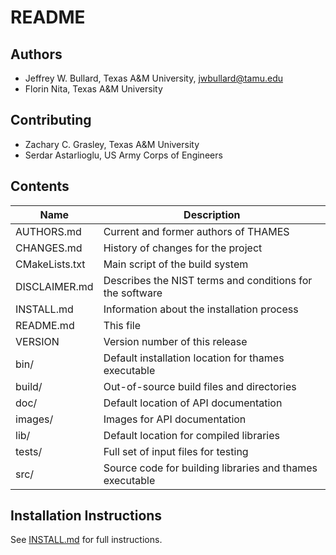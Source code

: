 # README

## Authors

- Jeffrey W. Bullard, Texas A&M University, [jwbullard@tamu.edu](mailto:jwbullard@tamu.edu)
- Florin Nita, Texas A&M University

## Contributing

- Zachary C. Grasley, Texas A&M University
- Serdar Astarlioglu, US Army Corps of Engineers

## Contents

| Name            | Description                                                |
| ----------------|------------------------------------------------------------|
| AUTHORS.md      | Current and former authors of THAMES                       |
| CHANGES.md      | History of changes for the project                         |
| CMakeLists.txt  | Main script of the build system                            |
| DISCLAIMER.md   | Describes the NIST terms and conditions for the software   |
| INSTALL.md      | Information about the installation process                 |
| README.md       | This file                                                  |
| VERSION         | Version number of this release                             |
| bin/            | Default installation location for thames executable        |
| build/          | Out-of-source build files and directories                  |
| doc/            | Default location of API documentation                      |
| images/         | Images for API documentation                               |
| lib/            | Default location for compiled libraries                    |
| tests/   | Full set of input files for testing                        |
| src/            | Source code for building libraries and thames executable   |

## Installation Instructions

See [INSTALL.md](INSTALL.md) for full instructions.


